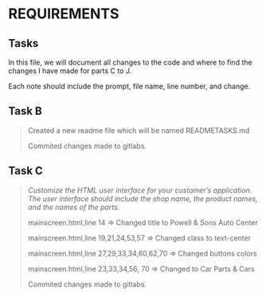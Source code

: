 <h1>REQUIREMENTS</h1>

<h2>Tasks</h2>

<p>In this file, we will document all changes to the code and where to find the changes I have made for
parts C to J.</p>

<p>Each note should include the prompt, file name, line number, and change.</p>

<h2>Task B</h2>
<blockquote>
<p>Created a new readme file which will be named READMETASKS.md</p>
<p>Commited changes made to gitlabs.</p>
</blockquote>

<h2>Task C</h2>
<blockquote>
<i>Customize the HTML user interface for your customer’s application. The user interface should include the shop name, the product names, and the names of the parts.
</i>
<p>mainscreen.html,line 14 => Changed title to Powell & Sons Auto Center </p>
<p>mainscreen.html,line 19,21,24,53,57 => Changed class to text-center</p>
<p>mainscreen.html,line 27,29,33,34,60,62,70 => Changed buttons colors</p>
<p>mainscreen.html,line 23,33,34,56, 70 => Changed to Car Parts & Cars</p>

<p>Commited changes made to gitlabs.</p>
</blockquote>
